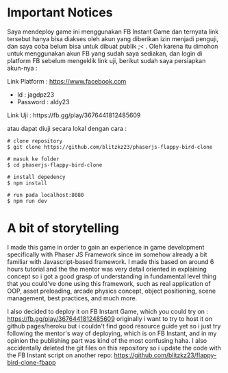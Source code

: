
# Important Notices
Saya mendeploy game ini menggunakan FB Instant Game dan ternyata link tersebut hanya bisa diakses oleh akun yang diberikan izin menjadi penguji, dan saya coba belum bisa untuk dibuat publik ;< .  Oleh karena itu dimohon untuk menggunakan akun FB yang sudah saya sediakan, dan login di platform FB sebelum mengeklik link uji, berikut sudah saya persiapkan akun-nya :

Link Platform : https://www.facebook.com
<ul>
  <li>Id : jagdpz23</li>
  <li>Password : aldy23</li>
</ul>
Link Uji : https://fb.gg/play/3676441812485609

atau dapat diuji secara lokal dengan cara : 
```
# clone repository
$ git clone https://github.com/blitzkz23/phaserjs-flappy-bird-clone

# masuk ke folder
$ cd phaserjs-flappy-bird-clone

# install depedency
$ npm install  

# run pada localhost:8080
$ npm run dev
```
# A bit of storytelling
I made this game in order to gain an experience in game development specifically with Phaser JS Framework since im somehow already a 
bit familiar with Javascript-based framework.  I made this based on around 6 hours tutorial and the the mentor was very detail oriented
in explaining concept so i got a good grasp of understanding in fundamental level thing that you could've done using this framework, 
such as real application of OOP, asset preloading, arcade physics concept, object positioning, scene management, best practices, and much 
more.

I also decided to deploy it on FB Instant Game, which you could try on :
https://fb.gg/play/3676441812485609
originally i want to try to host it on github pages/heroku but i couldn't find good resource guide yet so i just try following the mentor's way of deploying, which is on FB Instant, and in my opinion the publishing part was kind of the most confusing haha. I also accidentally
deleted the git files on this repository so i update the code with the FB Instant script on another repo:
https://github.com/blitzkz23/flappy-bird-clone-fbapp


  
